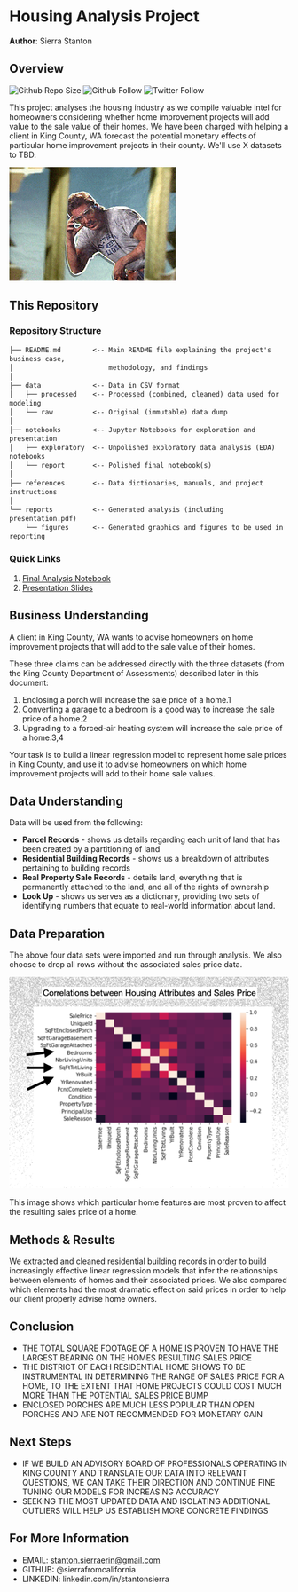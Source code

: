 # Housing Analysis Project

**Author**: Sierra Stanton

## Overview
![Github Repo Size](https://img.shields.io/github/repo-size/sierrafromcalifornia/Film-Analysis-Project?style=social)
![Github Follow](https://img.shields.io/github/followers/sierrafromcalifornia?style=social)
![Twitter Follow](https://img.shields.io/twitter/follow/sierrastanton?style=social)

This project analyses the housing industry as we compile valuable intel for homeowners considering whether home improvement projects will add value to the sale value of their homes. We have been charged with helping a client in King County, WA forecast the potential monetary effects of particular home improvement projects in their county. We'll use X datasets to TBD.

![Home Improvement](/references/images/90s-home-improvement-tim-allen-8Rf3xSwC1R39u.gif)


## This Repository

### Repository Structure

```
├── README.md        <-- Main README file explaining the project's business case,
│                        methodology, and findings
│
├── data             <-- Data in CSV format
│   ├── processed    <-- Processed (combined, cleaned) data used for modeling
│   └── raw          <-- Original (immutable) data dump
│
├── notebooks        <-- Jupyter Notebooks for exploration and presentation
│   ├── exploratory  <-- Unpolished exploratory data analysis (EDA) notebooks
│   └── report       <-- Polished final notebook(s)
│
├── references       <-- Data dictionaries, manuals, and project instructions
│
└── reports          <-- Generated analysis (including presentation.pdf)
    └── figures      <-- Generated graphics and figures to be used in reporting
```

### Quick Links

1. [Final Analysis Notebook](notebooks/exploratory/final_notebook.ipynb)
2. [Presentation Slides](reports/presentation.pdf)

## Business Understanding

A client in King County, WA wants to advise homeowners on home improvement projects that will add to the sale value of their homes.

These three claims can be addressed directly with the three datasets (from the King County Department of Assessments) described later in this document:

1. Enclosing a porch will increase the sale price of a home.1
2. Converting a garage to a bedroom is a good way to increase the sale price of a home.2
3. Upgrading to a forced-air heating system will increase the sale price of a home.3,4

Your task is to build a linear regression model to represent home sale prices in King County, and use it to advise homeowners on which home improvement projects will add to their home sale values.

## Data Understanding

Data will be used from the following:
* **Parcel Records** - shows us details regarding each unit of land that has been created by a partitioning of land
* **Residential Building Records** - shows us a breakdown of attributes pertaining to building records
* **Real Property Sale Records** - details land, everything that is permanently attached to the land, and all of the rights of ownership
* **Look Up** - shows us serves as a dictionary, providing two sets of identifying numbers that equate to real-world information about land.


## Data Preparation

The above four data sets were imported and run through analysis. We also choose to drop all rows without the associated sales price data. 

![Correlation](/references/images/home-attributes-correlation.png)

This image shows which particular home features are most proven to affect the resulting sales price of a home.

## Methods & Results

We extracted and cleaned residential building records in order to build increasingly effective linear regression models that infer the relationships between elements of homes and their associated prices. We also compared which elements had the most dramatic effect on said prices in order to help our client properly advise home owners.


## Conclusion

* THE TOTAL SQUARE FOOTAGE OF A HOME IS PROVEN TO HAVE THE LARGEST BEARING ON THE HOMES RESULTING SALES PRICE
* THE DISTRICT OF EACH RESIDENTIAL HOME SHOWS TO BE INSTRUMENTAL IN DETERMINING THE RANGE OF SALES PRICE FOR A HOME, TO THE EXTENT THAT HOME PROJECTS COULD COST MUCH MORE THAN THE POTENTIAL SALES PRICE BUMP
* ENCLOSED PORCHES ARE MUCH LESS POPULAR THAN OPEN PORCHES AND ARE NOT RECOMMENDED FOR MONETARY GAIN

## Next Steps

* IF WE BUILD AN ADVISORY BOARD OF PROFESSIONALS OPERATING IN KING COUNTY AND TRANSLATE OUR DATA INTO RELEVANT QUESTIONS, WE CAN TAKE THEIR DIRECTION AND CONTINUE FINE TUNING OUR MODELS FOR INCREASING ACCURACY
* SEEKING THE MOST UPDATED DATA AND ISOLATING ADDITIONAL OUTLIERS WILL HELP US ESTABLISH MORE CONCRETE FINDINGS

## For More Information

* EMAIL: stanton.sierraerin@gmail.com
* GITHUB: @sierrafromcalifornia
* LINKEDIN: linkedin.com/in/stantonsierra

